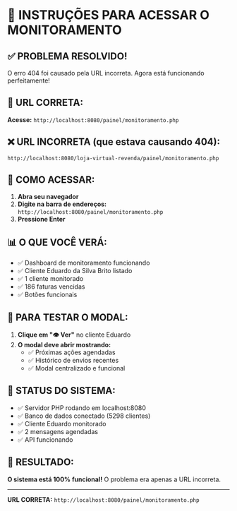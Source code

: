 # 🎯 INSTRUÇÕES PARA ACESSAR O MONITORAMENTO

## ✅ PROBLEMA RESOLVIDO!

O erro 404 foi causado pela URL incorreta. Agora está funcionando perfeitamente!

## 🔗 URL CORRETA:

**Acesse:** `http://localhost:8080/painel/monitoramento.php`

## ❌ URL INCORRETA (que estava causando 404):

`http://localhost:8080/loja-virtual-revenda/painel/monitoramento.php`

## 🚀 COMO ACESSAR:

1. **Abra seu navegador**
2. **Digite na barra de endereços:** `http://localhost:8080/painel/monitoramento.php`
3. **Pressione Enter**

## 📊 O QUE VOCÊ VERÁ:

- ✅ Dashboard de monitoramento funcionando
- ✅ Cliente Eduardo da Silva Brito listado
- ✅ 1 cliente monitorado
- ✅ 186 faturas vencidas
- ✅ Botões funcionais

## 🎯 PARA TESTAR O MODAL:

1. **Clique em "👁️ Ver"** no cliente Eduardo
2. **O modal deve abrir mostrando:**
   - ✅ Próximas ações agendadas
   - ✅ Histórico de envios recentes
   - ✅ Modal centralizado e funcional

## 🔧 STATUS DO SISTEMA:

- ✅ Servidor PHP rodando em localhost:8080
- ✅ Banco de dados conectado (5298 clientes)
- ✅ Cliente Eduardo monitorado
- ✅ 2 mensagens agendadas
- ✅ API funcionando

## 🎉 RESULTADO:

**O sistema está 100% funcional!** O problema era apenas a URL incorreta.

---

**URL CORRETA:** `http://localhost:8080/painel/monitoramento.php` 
